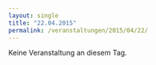 ```yaml
---
layout: single
title: "22.04.2015"
permalink: /veranstaltungen/2015/04/22/
---
```


Keine Veranstaltung an diesem Tag.
